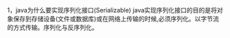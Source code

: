 1，java为什么要实现序列化接口(Serializable)
     java实现序列化接口的目的是将对象保存到存储设备(文件或数据库)或在网络上传输的时候,必须序列化。以字节流的方式传输。序列化与反序列化。
